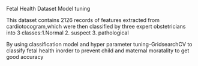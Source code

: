 Fetal Health Dataset Model tuning

This dataset contains 2126 records of features extracted from cardiotocogram,which were then classified by three expert 
obstetricians into 3 classes:1.Normal 2. suspect 3. pathological



By using classification model and hyper parameter tuning-GridsearchCV to classify fetal health inorder to prevent child 
and maternal moratality to get good accuracy
